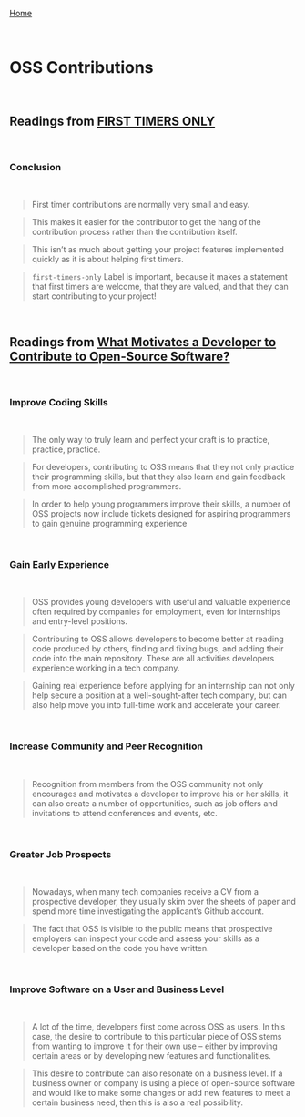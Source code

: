 [Home](README.md)

<br>

# OSS Contributions

<br>

## Readings from [FIRST TIMERS ONLY](https://www.firsttimersonly.com/)

<br>

### Conclusion

<br>

> First timer contributions are normally very small and easy.

> This makes it easier for the contributor to get the hang of the contribution process rather than the contribution itself.

> This isn’t as much about getting your project features implemented quickly as it is about helping first timers.

> `first-timers-only` Label is important, because it makes a statement that first timers are welcome, that they are valued, and that they can start contributing to your project! 

<br>

## Readings from [What Motivates a Developer to Contribute to Open-Source Software?](https://clearcode.cc/blog/why-developers-contribute-open-source-software/)

<br>

### Improve Coding Skills

<br>

> The only way to truly learn and perfect your craft is to practice, practice, practice.

> For developers, contributing to OSS means that they not only practice their programming skills, but that they also learn and gain feedback from more accomplished programmers. 

> In order to help young programmers improve their skills, a number of OSS projects now include tickets designed for aspiring programmers to gain genuine programming experience

<br>

### Gain Early Experience

<br>

> OSS provides young developers with useful and valuable experience often required by companies for employment, even for internships and entry-level positions.

> Contributing to OSS allows developers to become better at reading code produced by others, finding and fixing bugs, and adding their code into the main repository. These are all activities developers experience working in a tech company.

> Gaining real experience before applying for an internship can not only help secure a position at a well-sought-after tech company, but can also help move you into full-time work and accelerate your career.

<br>

### Increase Community and Peer Recognition

<br>

> Recognition from members from the OSS community not only encourages and motivates a developer to improve his or her skills, it can also create a number of opportunities, such as job offers and invitations to attend conferences and events, etc.

<br>

### Greater Job Prospects

<br>

> Nowadays, when many tech companies receive a CV from a prospective developer, they usually skim over the sheets of paper and spend more time investigating the applicant’s Github account.

> The fact that OSS is visible to the public means that prospective employers can inspect your code and assess your skills as a developer based on the code you have written.

<br>

### Improve Software on a User and Business Level

<br>

> A lot of the time, developers first come across OSS as users. In this case, the desire to contribute to this particular piece of OSS stems from wanting to improve it for their own use – either by improving certain areas or by developing new features and functionalities.

> This desire to contribute can also resonate on a business level. If a business owner or company is using a piece of open-source software and would like to make some changes or add new features to meet a certain business need, then this is also a real possibility. 